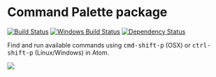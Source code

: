 # Command Palette package
[![Build Status](https://travis-ci.org/atom/command-palette.svg?branch=master)](https://travis-ci.org/atom/command-palette) [![Windows Build Status](https://ci.appveyor.com/api/projects/status/jqgwetayr0enorun/branch/master?svg=true)](https://ci.appveyor.com/project/Atom/command-palette/branch/master) [![Dependency Status](https://david-dm.org/atom/command-palette.svg)](https://david-dm.org/atom/command-palette)

Find and run available commands using <kbd>cmd-shift-p</kbd> (OSX) or <kbd>ctrl-shift-p</kbd> (Linux/Windows) in Atom.

![](https://f.cloud.github.com/assets/671378/2241354/2908b768-9ccd-11e3-9da1-a11753c0495d.png)
